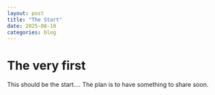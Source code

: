 ```yaml
---
layout: post
title: "The Start"
date: 2025-08-10
categories: blog
---
```


# The very first

This should be the start.... The plan is to have something to share soon.
